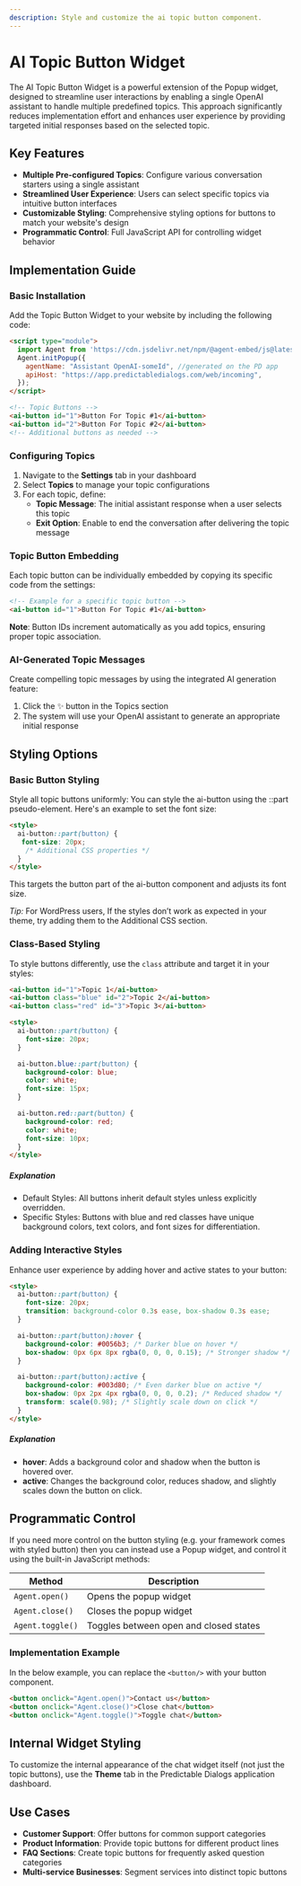 ```yaml
---
description: Style and customize the ai topic button component.
---
```


# AI Topic Button Widget

The AI Topic Button Widget is a powerful extension of the Popup widget, designed to streamline user interactions by enabling a single OpenAI assistant to handle multiple predefined topics. This approach significantly reduces implementation effort and enhances user experience by providing targeted initial responses based on the selected topic.

## Key Features

- **Multiple Pre-configured Topics**: Configure various conversation starters using a single assistant
- **Streamlined User Experience**: Users can select specific topics via intuitive button interfaces
- **Customizable Styling**: Comprehensive styling options for buttons to match your website's design
- **Programmatic Control**: Full JavaScript API for controlling widget behavior

## Implementation Guide

### Basic Installation

Add the Topic Button Widget to your website by including the following code:

```html
<script type="module">
  import Agent from 'https://cdn.jsdelivr.net/npm/@agent-embed/js@latest/dist/web.js'
  Agent.initPopup({
    agentName: "Assistant OpenAI-someId", //generated on the PD app
    apiHost: "https://app.predictabledialogs.com/web/incoming",
  });
</script>

<!-- Topic Buttons -->
<ai-button id="1">Button For Topic #1</ai-button>
<ai-button id="2">Button For Topic #2</ai-button>
<!-- Additional buttons as needed -->
```

### Configuring Topics

1. Navigate to the **Settings** tab in your dashboard
2. Select **Topics** to manage your topic configurations
3. For each topic, define:
   - **Topic Message**: The initial assistant response when a user selects this topic
   - **Exit Option**: Enable to end the conversation after delivering the topic message

### Topic Button Embedding

Each topic button can be individually embedded by copying its specific code from the settings:

```html
<!-- Example for a specific topic button -->
<ai-button id="1">Button For Topic #1</ai-button>
```

**Note**: Button IDs increment automatically as you add topics, ensuring proper topic association.

### AI-Generated Topic Messages

Create compelling topic messages by using the integrated AI generation feature:
1. Click the ✨ button in the Topics section
2. The system will use your OpenAI assistant to generate an appropriate initial response

## Styling Options

### Basic Button Styling
Style all topic buttons uniformly:
You can style the ai-button using the ::part pseudo-element. Here's an example to set the font size:
```html
<style>
  ai-button::part(button) {
   font-size: 20px;
    /* Additional CSS properties */
  }
</style>
```
This targets the button part of the ai-button component and adjusts its font size.

*Tip:* For WordPress users, If the styles don’t work as expected in your theme, try adding them to the Additional CSS section.

### Class-Based Styling

To style buttons differently, use the `class` attribute and target it in your styles:

```html
<ai-button id="1">Topic 1</ai-button>
<ai-button class="blue" id="2">Topic 2</ai-button>
<ai-button class="red" id="3">Topic 3</ai-button>

<style>
  ai-button::part(button) {
    font-size: 20px;
  }

  ai-button.blue::part(button) {
    background-color: blue;
    color: white;
    font-size: 15px;
  }

  ai-button.red::part(button) {
    background-color: red;
    color: white;
    font-size: 10px;
  }
</style>
```

##### Explanation
- Default Styles: All buttons inherit default styles unless explicitly overridden.
- Specific Styles:  Buttons with blue and red classes have unique background colors, text colors, and font sizes for differentiation.

### Adding Interactive Styles
Enhance user experience by adding hover and active states to your button:

```html
<style>
  ai-button::part(button) {
    font-size: 20px;
    transition: background-color 0.3s ease, box-shadow 0.3s ease;
  }

  ai-button::part(button):hover {
    background-color: #0056b3; /* Darker blue on hover */
    box-shadow: 0px 6px 8px rgba(0, 0, 0, 0.15); /* Stronger shadow */
  }

  ai-button::part(button):active {
    background-color: #003d80; /* Even darker blue on active */
    box-shadow: 0px 2px 4px rgba(0, 0, 0, 0.2); /* Reduced shadow */
    transform: scale(0.98); /* Slightly scale down on click */
  }
</style>
```
##### Explanation
- **hover**: Adds a background color and shadow when the button is hovered over.
- **active**: Changes the background color, reduces shadow, and slightly scales down the button on click.


## Programmatic Control

If you need more control on the button styling (e.g. your framework comes with styled button) then you can instead use a Popup widget, 
and control it using the built-in JavaScript methods:

| Method | Description |
|--------|-------------|
| `Agent.open()` | Opens the popup widget |
| `Agent.close()` | Closes the popup widget |
| `Agent.toggle()` | Toggles between open and closed states |

### Implementation Example

In the below example, you can replace the `<button/>` with your button component.

```html
<button onclick="Agent.open()">Contact us</button>
<button onclick="Agent.close()">Close chat</button>
<button onclick="Agent.toggle()">Toggle chat</button>
```

## Internal Widget Styling

To customize the internal appearance of the chat widget itself (not just the topic buttons), use the **Theme** tab in the Predictable Dialogs application dashboard.

## Use Cases

- **Customer Support**: Offer buttons for common support categories
- **Product Information**: Provide topic buttons for different product lines
- **FAQ Sections**: Create topic buttons for frequently asked question categories
- **Multi-service Businesses**: Segment services into distinct topic buttons




